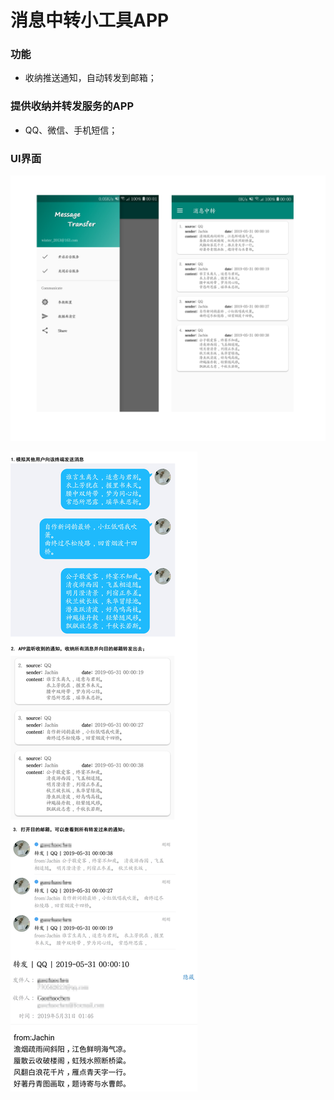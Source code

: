 # 消息中转小工具APP



### 功能
* 收纳推送通知，自动转发到邮箱；


### 提供收纳并转发服务的APP
* QQ、微信、手机短信；


### UI界面
![Image text](https://github.com/JachinGao/SMSRelay/blob/master/picture/UI.png)





![Image text](https://github.com/JachinGao/SMSRelay/blob/master/picture/display_3.png)